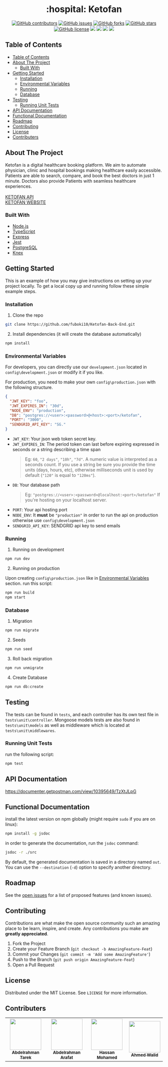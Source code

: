 <h1 align="center"> :hospital: Ketofan </h1>

<div align="center">
  
  [![GitHub contributors](https://img.shields.io/github/contributors/fuboki10/Ketofan-Back-End)](https://github.com/fuboki10/Ketofan-Back-End/contributors)
  [![GitHub issues](https://img.shields.io/github/issues/fuboki10/Ketofan-Back-End)](https://github.com/fuboki10/Ketofan-Back-End/issues)
  [![GitHub forks](https://img.shields.io/github/forks/fuboki10/Ketofan-Back-End)](https://github.com/fuboki10/Ketofan-Back-End/network)
  [![GitHub stars](https://img.shields.io/github/stars/fuboki10/Ketofan-Back-End)](https://github.com/fuboki10/Ketofan-Back-End/stargazers)
  [![GitHub license](https://img.shields.io/github/license/fuboki10/Ketofan-Back-End)](https://github.com/fuboki10/Ketofan-Back-End/blob/main/LICENSE)
  <img src="https://img.shields.io/github/languages/count/fuboki10/Ketofan-Back-End" />
  <img src="https://img.shields.io/github/languages/top/fuboki10/Ketofan-Back-End" />
  <img src="https://img.shields.io/github/languages/code-size/fuboki10/Ketofan-Back-End" />
  <img src="https://img.shields.io/github/issues-pr-raw/fuboki10/Ketofan-Back-End" />

</div>

## Table of Contents

- [Table of Contents](#table-of-contents)
- [About The Project](#about-the-project)
  - [Built With](#built-with)
- [Getting Started](#getting-started)
  - [Installation](#installation)
  - [Environmental Variables](#environmental-variables)
  - [Running](#running)
  - [Database](#database)
- [Testing](#testing)
  - [Running Unit Tests](#running-unit-tests)
- [API Documentation](#api-documentation)
- [Functional Documentation](#functional-documentation)
- [Roadmap](#roadmap)
- [Contributing](#contributing)
- [License](#license)
- [Contributers](#contributers)

## About The Project

Ketofan is a digital healthcare booking platform. We aim to automate physician, clinic and hospital bookings making healthcare easily accessible. Patients are able to search, compare, and book the best doctors in just 1 minute. Doctors also provide Patients with seamless healthcare experiences.
<br> <br>
<a href="https://ketofan-api.herokuapp.com">KETOFAN API</a>
<br>
<a href="https://ketofan.herokuapp.com">KETOFAN WEBSITE</a>

### Built With

- [Node.js](https://nodejs.org)
- [TypeScript](https://www.typescriptlang.org)
- [Express](https://expressjs.com)
- [Jest](https://jestjs.io)
- [PostgreSQL](https://www.postgresql.org)
- [Knex](http://knexjs.org)

<!-- GETTING STARTED -->

## Getting Started

This is an example of how you may give instructions on setting up your project locally.
To get a local copy up and running follow these simple example steps.

### Installation

1. Clone the repo

```sh
git clone https://github.com/fuboki10/Ketofan-Back-End.git
```

2. Install dependencies (it will create the database automatically)

```sh
npm install
```

### Environmental Variables

For developers, you can directly use our `development.json` located in `config\development.json` or modify it if you like.

For production, you need to make your own `config\production.json` with the following structure.

```json
{
  "JWT_KEY": "foo",
  "JWT_EXPIRES_IN": "30d",
  "NODE_ENV": "production",
  "DB": "postgres://<user>:<password>@<host>:<port>/ketofan",
  "PORT": "3000",
  "SENDGRID_API_KEY": "SG."
}
```

- `JWT_KEY`: Your json web token secret key.
- `JWT_EXPIRES_IN`: The period token can last before expiring expressed in seconds or a string describing a time span
  > Eg: `60`, `"2 days"`, `"10h"`, `"7d"`. A numeric value is interpreted as a seconds count. If you use a string be sure you provide the time units (days, hours, etc), otherwise milliseconds unit is used by default (`"120"` is equal to `"120ms"`).
- `DB`: Your database path
  > Eg: `"postgres://<user>:<password>@localhost:<port>/ketofan"` If you're hosting on your localhost server.
- `PORT`: Your api hosting port
- `NODE_ENV`: It **must** be `"production"` in order to run the api on production otherwise use `config\development.json`
- `SENDGRID_API_KEY`: SENDGRID api key to send emails

### Running

1. Running on development

```sh
npm run dev
```

2. Running on production

Upon creating `config\production.json` like in [Environmental Variables](#environmental-variables) section. run this script:

```sh
npm run build
npm start
```

### Database

1. Migration

```sh
npm run migrate
```

2. Seeds

```sh
npm run seed
```

3. Roll back migration

```sh
npm run unmigrate
```

4. Create Database

```sh
npm run db:create
```

<!-- TESTING -->

## Testing

The tests can be found in `tests`, and each controller has its own test file in `tests\unit\controller`. Mongoose models tests are also found in `tests\unit\models` as well as middleware which is located at `tests\unit\middlewares`.

### Running Unit Tests

run the following script:

```sh
npm test
```

<!-- API DOC -->

## API Documentation

https://documenter.getpostman.com/view/10395649/TzXtJLpG

<!-- FUNC DOC -->

## Functional Documentation

install the latest version on npm globally (might require `sudo` if you are on linux):

```sh
npm install -g jsdoc
```

in order to generate the documentation, run the `jsdoc` command:

```sh
jsdoc -r ./src
```

By default, the generated documentation is saved in a directory named `out`. You
can use the `--destination` (`-d`) option to specify another directory.

## Roadmap

See the [open issues](https://github.com/fuboki10/Ketofan-Back-End/issues) for a list of proposed features (and known issues).

<!-- CONTRIBUTING -->

## Contributing

Contributions are what make the open source community such an amazing place to be learn, inspire, and create. Any contributions you make are **greatly appreciated**.

1. Fork the Project
2. Create your Feature Branch (`git checkout -b AmazingFeature-Feat`)
3. Commit your Changes (`git commit -m 'Add some AmazingFeature'`)
4. Push to the Branch (`git push origin AmazingFeature-Feat`)
5. Open a Pull Request

<!-- LICENSE -->

## License

Distributed under the MIT License. See `LICENSE` for more information.

<!-- Contributers -->

## Contributers

<table>
  <tr>
    <td align="center"><a href="https://github.com/fuboki10"><img src="https://avatars.githubusercontent.com/u/35429211?s=460&v=4" width="100px;" alt=""/><br /><sub><b>Abdelrahman Tarek</b></sub></a><br /></td>
    <td align="center"><a href="https://github.com/D4rk1n"><img src="https://avatars.githubusercontent.com/u/44725090?s=460&v=4" width="100px;" alt=""/><br /><sub><b>Abdelrahman Arafat</b></sub></a><br /></td>
    <td align="center"><a href="https://github.com/Hassan950"><img src="https://avatars.githubusercontent.com/u/42610032?s=460&v=4" width="100px;" alt=""/><br /><sub><b>Hassan Mohamed</b></sub></a><br /></td>
    <td align="center"><a href="https://github.com/lido22"><img src="https://avatars.githubusercontent.com/u/42592954?v=4" width="100px;" alt=""/><br /><sub><b>Ahmed Walid</b></sub></a><br /></td>
  </tr>
 </table>
